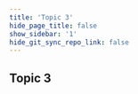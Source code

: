 ```yaml
---
title: 'Topic 3'
hide_page_title: false
show_sidebar: '1'
hide_git_sync_repo_link: false
---
```

## Topic 3
